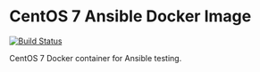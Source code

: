 # CentOS 7 Ansible Docker Image
[![Build Status](https://travis-ci.com/shubhamv1436/docker-centos7-ansible.svg?branch=master)](https://travis-ci.com/shubhamv1436/docker-centos7-ansible)

CentOS 7 Docker container for Ansible testing.

